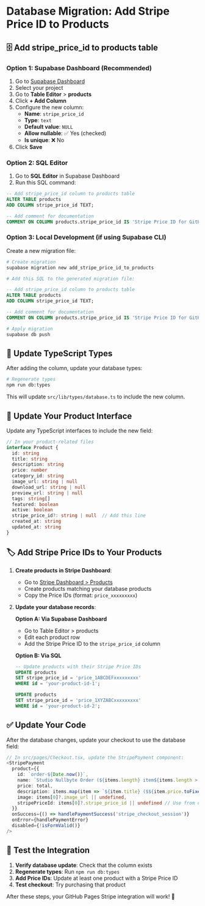 # Database Migration: Add Stripe Price ID to Products

## 🗄️ **Add stripe_price_id to products table**

### Option 1: Supabase Dashboard (Recommended)

1. Go to [Supabase Dashboard](https://supabase.com/dashboard)
2. Select your project
3. Go to **Table Editor** > **products**
4. Click **+ Add Column**
5. Configure the new column:
   - **Name**: `stripe_price_id`
   - **Type**: `text`
   - **Default value**: `NULL`
   - **Allow nullable**: ✅ Yes (checked)
   - **Is unique**: ❌ No
6. Click **Save**

### Option 2: SQL Editor

1. Go to **SQL Editor** in Supabase Dashboard
2. Run this SQL command:

```sql
-- Add stripe_price_id column to products table
ALTER TABLE products 
ADD COLUMN stripe_price_id TEXT;

-- Add comment for documentation
COMMENT ON COLUMN products.stripe_price_id IS 'Stripe Price ID for GitHub Pages compatible checkout';
```

### Option 3: Local Development (if using Supabase CLI)

Create a new migration file:

```bash
# Create migration
supabase migration new add_stripe_price_id_to_products

# Add this SQL to the generated migration file:
```

```sql
-- Add stripe_price_id column to products table
ALTER TABLE products 
ADD COLUMN stripe_price_id TEXT;

-- Add comment for documentation  
COMMENT ON COLUMN products.stripe_price_id IS 'Stripe Price ID for GitHub Pages compatible checkout';
```

```bash
# Apply migration
supabase db push
```

## 🔄 **Update TypeScript Types**

After adding the column, update your database types:

```bash
# Regenerate types
npm run db:types
```

This will update `src/lib/types/database.ts` to include the new column.

## 📝 **Update Your Product Interface**

Update any TypeScript interfaces to include the new field:

```typescript
// In your product-related files
interface Product {
  id: string
  title: string
  description: string
  price: number
  category_id: string
  image_url: string | null
  download_url: string | null
  preview_url: string | null
  tags: string[]
  featured: boolean
  active: boolean
  stripe_price_id?: string | null  // Add this line
  created_at: string
  updated_at: string
}
```

## 🏷️ **Add Stripe Price IDs to Your Products**

1. **Create products in Stripe Dashboard**:
   - Go to [Stripe Dashboard > Products](https://dashboard.stripe.com/products)
   - Create products matching your database products
   - Copy the Price IDs (format: `price_xxxxxxxxx`)

2. **Update your database records**:
   
   **Option A: Via Supabase Dashboard**
   - Go to Table Editor > products
   - Edit each product row
   - Add the Stripe Price ID to the `stripe_price_id` column

   **Option B: Via SQL**
   ```sql
   -- Update products with their Stripe Price IDs
   UPDATE products 
   SET stripe_price_id = 'price_1ABCDEFxxxxxxxxx' 
   WHERE id = 'your-product-id-1';
   
   UPDATE products 
   SET stripe_price_id = 'price_1XYZABCxxxxxxxxx' 
   WHERE id = 'your-product-id-2';
   ```

## ✅ **Update Your Code**

After the database changes, update your checkout to use the database field:

```typescript
// In src/pages/Checkout.tsx, update the StripePayment component:
<StripePayment
  product={{
    id: `order-${Date.now()}`,
    name: `Studio Nullbyte Order (${items.length} item${items.length > 1 ? 's' : ''})`,
    price: total,
    description: items.map(item => `${item.title} ($${item.price.toFixed(2)})`).join(', '),
    image: items[0]?.image_url || undefined,
    stripePriceId: items[0]?.stripe_price_id || undefined // Use from database
  }}
  onSuccess={() => handlePaymentSuccess('stripe_checkout_session')}
  onError={handlePaymentError}
  disabled={!isFormValid()}
/>
```

## 🧪 **Test the Integration**

1. **Verify database update**: Check that the column exists
2. **Regenerate types**: Run `npm run db:types`
3. **Add Price IDs**: Update at least one product with a Stripe Price ID
4. **Test checkout**: Try purchasing that product

After these steps, your GitHub Pages Stripe integration will work! 🎉
